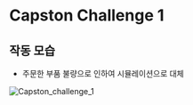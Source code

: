 # Capston Challenge 1
## 작동 모습
- 주문한 부품 불량으로 인하여 시뮬레이션으로 대체

![Capston_challenge_1](https://user-images.githubusercontent.com/59993347/134615823-e6614466-72b0-4fbb-abbb-6a43955a7f44.gif)
